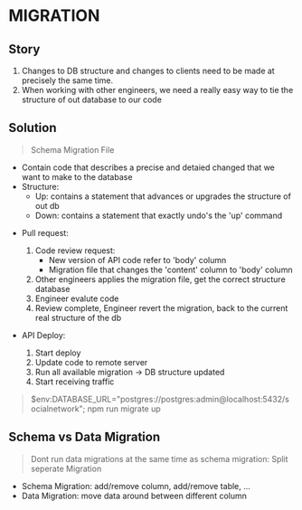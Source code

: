 # MIGRATION

## Story

1. Changes to DB structure and changes to clients need to be made at precisely the same time.
2. When working with other engineers, we need a really easy way to tie the structure of out database to our code

## Solution

> Schema Migration File

- Contain code that describes a precise and detaied changed that we want to make to the database
- Structure:
  - Up: contains a statement that advances or upgrades the structure of out db
  - Down: contains a statement that exactly undo's the 'up' command

* Pull request:

  1. Code review request:
     - New version of API code refer to 'body' column
     - Migration file that changes the 'content' column to 'body' column
  2. Other engineers applies the migration file, get the correct structure database
  3. Engineer evalute code
  4. Review complete, Engineer revert the migration, back to the current real structure of the db

* API Deploy:
  1. Start deploy
  2. Update code to remote server
  3. Run all available migration -> DB structure updated
  4. Start receiving traffic

> $env:DATABASE_URL="postgres://postgres:admin@localhost:5432/socialnetwork"; npm run migrate up

## Schema vs Data Migration

> Dont run data migrations at the same time as schema migration: Split seperate Migration

- Schema Migration: add/remove column, add/remove table, ...
- Data Migration: move data around between different column
